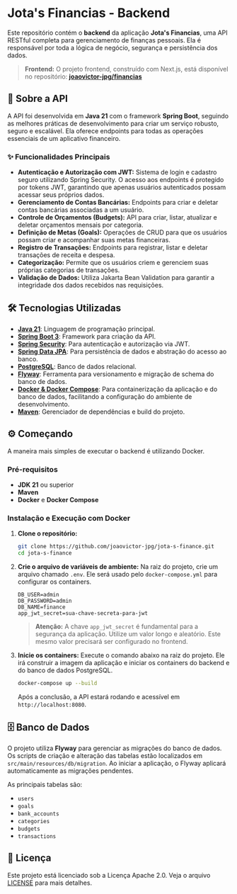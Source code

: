 # Jota's Financias - Backend

Este repositório contém o **backend** da aplicação **Jota's Financias**, uma API RESTful completa para gerenciamento de finanças pessoais. Ela é responsável por toda a lógica de negócio, segurança e persistência dos dados.

> **Frontend:** O projeto frontend, construído com Next.js, está disponível no repositório: **[joaovictor-jpg/financias](https://github.com/joaovictor-jpg/financias)**

## 🚀 Sobre a API

A API foi desenvolvida em **Java 21** com o framework **Spring Boot**, seguindo as melhores práticas de desenvolvimento para criar um serviço robusto, seguro e escalável. Ela oferece endpoints para todas as operações essenciais de um aplicativo financeiro.

### ✨ Funcionalidades Principais

* **Autenticação e Autorização com JWT:** Sistema de login e cadastro seguro utilizando Spring Security. O acesso aos endpoints é protegido por tokens JWT, garantindo que apenas usuários autenticados possam acessar seus próprios dados.
* **Gerenciamento de Contas Bancárias:** Endpoints para criar e deletar contas bancárias associadas a um usuário.
* **Controle de Orçamentos (Budgets):** API para criar, listar, atualizar e deletar orçamentos mensais por categoria.
* **Definição de Metas (Goals):** Operações de CRUD para que os usuários possam criar e acompanhar suas metas financeiras.
* **Registro de Transações:** Endpoints para registrar, listar e deletar transações de receita e despesa.
* **Categorização:** Permite que os usuários criem e gerenciem suas próprias categorias de transações.
* **Validação de Dados:** Utiliza Jakarta Bean Validation para garantir a integridade dos dados recebidos nas requisições.

## 🛠️ Tecnologias Utilizadas

* **[Java 21](https://www.oracle.com/java/)**: Linguagem de programação principal.
* **[Spring Boot 3](https://spring.io/projects/spring-boot)**: Framework para criação da API.
* **[Spring Security](https://spring.io/projects/spring-security)**: Para autenticação e autorização via JWT.
* **[Spring Data JPA](https://spring.io/projects/spring-data-jpa)**: Para persistência de dados e abstração do acesso ao banco.
* **[PostgreSQL](https://www.postgresql.org/)**: Banco de dados relacional.
* **[Flyway](https://flywaydb.org/)**: Ferramenta para versionamento e migração de schema do banco de dados.
* **[Docker & Docker Compose](https://www.docker.com/)**: Para containerização da aplicação e do banco de dados, facilitando a configuração do ambiente de desenvolvimento.
* **[Maven](https://maven.apache.org/)**: Gerenciador de dependências e build do projeto.

## ⚙️ Começando

A maneira mais simples de executar o backend é utilizando Docker.

### Pré-requisitos

* **JDK 21** ou superior
* **Maven**
* **Docker** e **Docker Compose**

### Instalação e Execução com Docker

1.  **Clone o repositório:**

    ```bash
    git clone https://github.com/joaovictor-jpg/jota-s-finance.git
    cd jota-s-finance
    ```

2.  **Crie o arquivo de variáveis de ambiente:**
    Na raiz do projeto, crie um arquivo chamado `.env`. Ele será usado pelo `docker-compose.yml` para configurar os containers.

    ```env
    DB_USER=admin
    DB_PASSWORD=admin
    DB_NAME=finance
    app_jwt_secret=sua-chave-secreta-para-jwt
    ```

    > **Atenção:** A chave `app_jwt_secret` é fundamental para a segurança da aplicação. Utilize um valor longo e aleatório. Este mesmo valor precisará ser configurado no frontend.

3.  **Inicie os containers:**
    Execute o comando abaixo na raiz do projeto. Ele irá construir a imagem da aplicação e iniciar os containers do backend e do banco de dados PostgreSQL.

    ```bash
    docker-compose up --build
    ```

    Após a conclusão, a API estará rodando e acessível em `http://localhost:8080`.

## 🗄️ Banco de Dados

O projeto utiliza **Flyway** para gerenciar as migrações do banco de dados. Os scripts de criação e alteração das tabelas estão localizados em `src/main/resources/db/migration`. Ao iniciar a aplicação, o Flyway aplicará automaticamente as migrações pendentes.

As principais tabelas são:

* `users`
* `goals`
* `bank_accounts`
* `categories`
* `budgets`
* `transactions`

## 📄 Licença

Este projeto está licenciado sob a Licença Apache 2.0. Veja o arquivo [LICENSE](https://www.google.com/search?q=LICENSE) para mais detalhes.